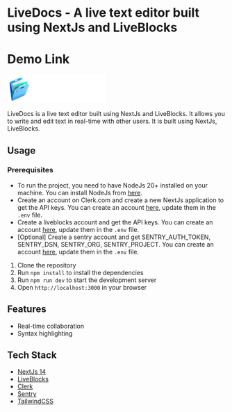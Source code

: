 # LiveDocs - A live text editor built using NextJs and LiveBlocks

# Demo Link

[![LiveDocs](./public/assets/icons/logo.svg)](https://livedocs.harshit.dev/)

LiveDocs is a live text editor built using NextJs and LiveBlocks. It allows you to write and edit text in real-time with other users. It is built using NextJs, LiveBlocks.

## Usage

### Prerequisites

- To run the project, you need to have NodeJs 20+ installed on your machine. You can install NodeJs from [here](https://nodejs.org/).
- Create an account on Clerk.com and create a new NextJs application to get the API keys. You can create an account [here](https://clerk.com/), update them in the `.env` file.
- Create a liveblocks account and get the API keys. You can create an account [here](https://liveblocks.io/), update them in the `.env` file.
- [Optional] Create a sentry account and get SENTRY_AUTH_TOKEN, SENTRY_DSN, SENTRY_ORG, SENTRY_PROJECT. You can create an account [here](https://sentry.io/), update them in the `.env` file.

1. Clone the repository
2. Run `npm install` to install the dependencies
3. Run `npm run dev` to start the development server
4. Open `http://localhost:3000` in your browser

## Features

- Real-time collaboration
- Syntax highlighting

## Tech Stack

- [NextJs 14](https://nextjs.org/)
- [LiveBlocks](https://liveblocks.io/)
- [Clerk](https://clerk.com/)
- [Sentry](https://sentry.io/)
- [TailwindCSS](https://tailwindcss.com/)
